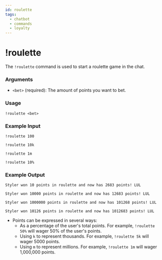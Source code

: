 ```yaml
---
id: roulette
tags:
  - chatbot
  - commands
  - loyalty
---
```

# !roulette

The `!roulette` command is used to start a roulette game in the chat.

### Arguments

- `<bet>` (required): The amount of points you want to bet.

### Usage

```
!roulette <bet>
```

### Example Input

```
!roulette 100

!roulette 10k

!roulette 1m

!roulette 10%
```

### Example Output

```
Styler won 10 points in roulette and now has 2683 points! LUL 

Styler won 10000 points in roulette and now has 12683 points! LUL

Styler won 1000000 points in roulette and now has 101268 points! LUL

Styler won 10126 points in roulette and now has 1012683 points! LUL
```

- Points can be expressed in several ways:
  - As a percentage of the user's total points. For example, `!roulette 50%` will wager 50% of the user's points.
  - Using `k` to represent thousands. For example, `!roulette 5k` will wager 5000 points.
  - Using `m` to represent millions. For example, `!roulette 1m` will wager 1,000,000 points.
